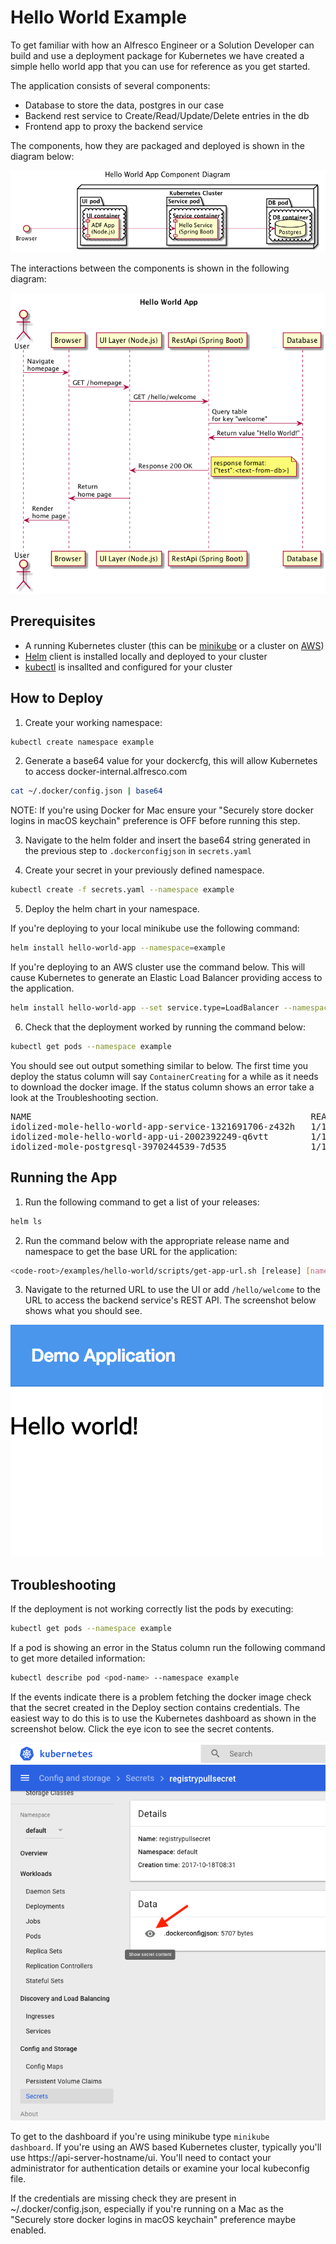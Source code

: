 # Hello World Example 

To get familiar with how an Alfresco Engineer or a Solution Developer can build and use a deployment package for Kubernetes we have created a simple hello world app that you can use for reference as you get started.

The application consists of several components:
- Database to store the data, postgres in our case
- Backend rest service to Create/Read/Update/Delete entries in the db
- Frontend app to proxy the backend service

The components, how they are packaged and deployed is shown in the diagram below:

![Component-diagram](./diagrams/component-diagram.png "component-diagram")

The interactions between the components is shown in the following diagram:

![Sequence-diagram](./diagrams/sequence-diagram.png "sequence-diagram")

## Prerequisites

- A running Kubernetes cluster (this can be [minikube](https://kubernetes.io/docs/getting-started-guides/minikube/) or a cluster on [AWS](https://aws.amazon.com/blogs/compute/kubernetes-clusters-aws-kops/))
- [Helm](https://github.com/kubernetes/helm/blob/master/docs/install.md) client is installed locally and deployed to your cluster
- [kubectl](https://kubernetes.io/docs/tasks/tools/install-kubectl/) is insallted and configured for your cluster

## How to Deploy

1. Create your working namespace:

```bash
kubectl create namespace example 
```

2. Generate a base64 value for your dockercfg, this will allow Kubernetes to access docker-internal.alfresco.com

```bash
cat ~/.docker/config.json | base64 
```

NOTE: If you're using Docker for Mac ensure your "Securely store docker logins in macOS keychain" preference is OFF before running this step.

3. Navigate to the helm folder and insert the base64 string generated in the previous step to <code>.dockerconfigjson</code> in <code>secrets.yaml</code>

4. Create your secret in your previously defined namespace.

```bash
kubectl create -f secrets.yaml --namespace example
```

5. Deploy the helm chart in your namespace.

If you're deploying to your local minikube use the following command:

```bash
helm install hello-world-app --namespace=example
```

If you're deploying to an AWS cluster use the command below. This will cause Kubernetes to generate an Elastic Load Balancer providing access to the application.

```bash
helm install hello-world-app --set service.type=LoadBalancer --namespace=example
```

6. Check that the deployment worked by running the command below:

```bash
kubectl get pods --namespace example
```

You should see out output something similar to below. The first time you deploy the status column will say <code>ContainerCreating</code> for a while as it needs to download the docker image. If the status column shows an error take a look at the Troubleshooting section.

<pre>
NAME                                                     READY     STATUS    RESTARTS   AGE
idolized-mole-hello-world-app-service-1321691706-z432h   1/1       Running   1          1d
idolized-mole-hello-world-app-ui-2002392249-q6vtt        1/1       Running   0          1d
idolized-mole-postgresql-3970244539-7d535                1/1       Running   0          1d
</pre>

## Running the App

1. Run the following command to get a list of your releases:

```bash
helm ls
```

2. Run the command below with the appropriate release name and namespace to get the base URL for the application:

```bash
<code-root>/examples/hello-world/scripts/get-app-url.sh [release] [namespace]
```

3. Navigate to the returned URL to use the UI or add <code>/hello/welcome</code> to the URL to access the backend service's REST API. The screenshot below shows what you should see.

![UI](./diagrams/app-ui.png)

## Troubleshooting

If the deployment is not working correctly list the pods by executing:

```bash
kubectl get pods --namespace example
```

If a pod is showing an error in the Status column run the following command to get more detailed information:

```bash
kubectl describe pod <pod-name> --namespace example
```

If the events indicate there is a problem fetching the docker image check that the secret created in the Deploy section contains credentials. The easiest way to do this is to use the Kubernetes dashboard as shown in the screenshot below. Click the eye icon to see the secret contents.

![Secret](./diagrams/secrets-in-dashboard.png)

To get to the dashboard if you're using minikube type <code>minikube dashboard</code>. If you're using an AWS based Kubernetes cluster, typically you'll use https://api-server-hostname/ui. You'll need to contact your administrator for authentication details or examine your local kubeconfig file.

If the credentials are missing check they are present in ~/.docker/config.json, especially if you're running on a Mac as the "Securely store docker logins in macOS keychain" preference maybe enabled.